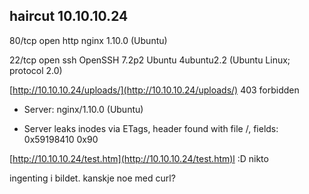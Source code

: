 ## haircut 10.10.10.24

80/tcp open  http    nginx 1.10.0 \(Ubuntu\)

22/tcp open  ssh     OpenSSH 7.2p2 Ubuntu 4ubuntu2.2 \(Ubuntu Linux; protocol 2.0\)

[http://10.10.10.24/uploads/](http://10.10.10.24/uploads/) 403 forbidden

* Server: nginx/1.10.0 \(Ubuntu\)

* Server leaks inodes via ETags, header found with file /, fields: 0x59198410 0x90

[http://10.10.10.24/test.htm](http://10.10.10.24/test.htm)l :D nikto

ingenting i bildet. kanskje noe med curl?


